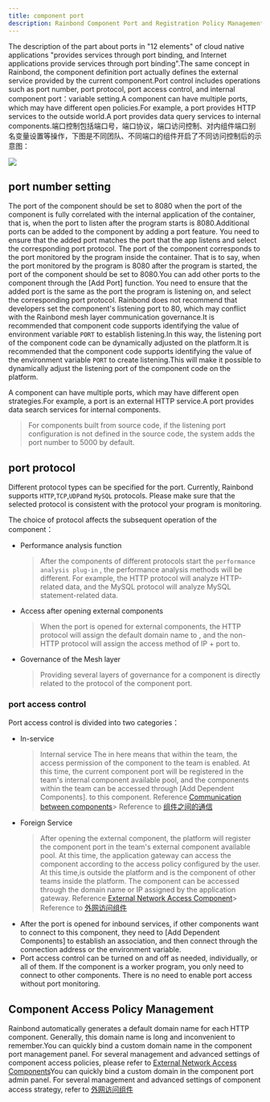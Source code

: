 ```yaml
---
title: component port
description: Rainbond Component Port and Registration Policy Management Documentation
---
```


The description of the part about ports in "12 elements" of cloud native applications "provides services through port binding, and Internet applications provide services through port binding".The same concept in Rainbond, the component definition port actually defines the external service provided by the current component.Port control includes operations such as port number, port protocol, port access control, and internal component port：variable setting.A component can have multiple ports, which may have different open policies.For example, a port provides HTTP services to the outside world.A port provides data query services to internal components.端口控制包括端口号，端口协议，端口访问控制、对内组件端口别名变量设置等操作，下图是不同团队、不同端口的组件开启了不同访问控制后的示意图：

![](https://static.goodrain.com/images/docs/3.6/user-manual/manage/port-manage.png)

## port number setting

The port of the component should be set to 8080 when the port of the component is fully correlated with the internal application of the container, that is, when the port to listen after the program starts is 8080.Additional ports can be added to the component by adding a port feature. You need to ensure that the added port matches the port that the app listens and select the corresponding port protocol. The port of the component corresponds to the port monitored by the program inside the container. That is to say, when the port monitored by the program is 8080 after the program is started, the port of the component should be set to 8080.You can add other ports to the component through the [Add Port] function. You need to ensure that the added port is the same as the port the program is listening on, and select the corresponding port protocol. Rainbond does not recommend that developers set the component's listening port to 80, which may conflict with the Rainbond mesh layer communication governance.It is recommended that component code supports identifying the value of environment variable `PORT` to establish listening.In this way, the listening port of the component code can be dynamically adjusted on the platform.It is recommended that the component code supports identifying the value of the environment variable `PORT` to create listening.This will make it possible to dynamically adjust the listening port of the component code on the platform.

A component can have multiple ports, which may have different open strategies.For example, a port is an external HTTP service.A port provides data search services for internal components.

> For components built from source code, if the listening port configuration is not defined in the source code, the system adds the port number to 5000 by default.

## port protocol

Different protocol types can be specified for the port. Currently, Rainbond supports `HTTP`,`TCP`,`UDP`and `MySQL` protocols. Please make sure that the selected protocol is consistent with the protocol your program is monitoring.

The choice of protocol affects the subsequent operation of the component：

- Performance analysis function

  > After the components of different protocols start the `performance analysis plug-in` , the performance analysis methods will be different. For example, the HTTP protocol will analyze HTTP-related data, and the MySQL protocol will analyze MySQL statement-related data.

- Access after opening external components

  > When the port is opened for external components, the HTTP protocol will assign the default domain name to , and the non-HTTP protocol will assign the access method of IP + port to.

- Governance of the Mesh layer

  > Providing several layers of governance for a component is directly related to the protocol of the component port.

### port access control

Port access control is divided into two categories：

- In-service

  > Internal service
  > The in here means that within the team, the access permission of the component to the team is enabled. At this time, the current component port will be registered in the team's internal component available pool, and the components within the team can be accessed through [Add Dependent Components]. to this component. Reference <a href="/docs/micro-service/service-mesh/regist_and_discover">Communication between components</a>> Reference to [组件之间的通信](/docs/microservice/service-mesh/regist_and_discover)

- Foreign Service

  > After opening the external component, the platform will register the component port in the team's external component available pool. At this time, the application gateway can access the component according to the access policy configured by the user. At this time,is outside the platform and is the component of other teams inside the platform. The component can be accessed through the domain name or IP assigned by the application gateway. Reference <a href="/docs/use-manual/team-manage/gateway/rules/domain">External Network Access Component</a>> Reference to [外网访问组件](/docs/use-manual/team-manage/gateway/rules/domain)

* After the port is opened for inbound services, if other components want to connect to this component, they need to [Add Dependent Components] to establish an association, and then connect through the connection address or the environment variable.
* Port access control can be turned on and off as needed, individually, or all of them. If the component is a worker program, you only need to connect to other components. There is no need to enable port access without port monitoring.

## Component Access Policy Management

Rainbond automatically generates a default domain name for each HTTP component. Generally, this domain name is long and inconvenient to remember.You can quickly bind a custom domain name in the component port management panel. For several management and advanced settings of component access policies, please refer to <a href="/docs/use-manual/team-manage/gateway/rules/domain">External Network Access Components</a>You can quickly bind a custom domain in the component port admin panel.
For several management and advanced settings of component access strategy, refer to [外网访问组件](/docs/use-manual/team-manage/gateway/rules/domain)
